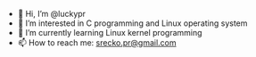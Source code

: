 - 👋 Hi, I’m @luckypr
- 👀 I’m interested in C programming and Linux operating system
- 🌱 I’m currently learning Linux kernel programming
- 📫 How to reach me: srecko.pr@gmail.com

<!---
luckypr/luckypr is a ✨ special ✨ repository because its `README.md` (this file) appears on your GitHub profile.
You can click the Preview link to take a look at your changes.
--->
